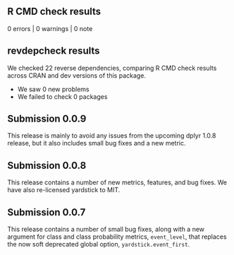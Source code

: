 ## R CMD check results

0 errors | 0 warnings | 0 note

## revdepcheck results

We checked 22 reverse dependencies, comparing R CMD check results across CRAN and dev versions of this package.

 * We saw 0 new problems
 * We failed to check 0 packages

## Submission 0.0.9

This release is mainly to avoid any issues from the upcoming dplyr 1.0.8
release, but it also includes small bug fixes and a new metric.

## Submission 0.0.8

This release contains a number of new metrics, features, and bug fixes. We
have also re-licensed yardstick to MIT.

## Submission 0.0.7

This release contains a number of small bug fixes, along with a new argument
for class and class probability metrics, `event_level`, that replaces the
now soft deprecated global option, `yardstick.event_first`.
